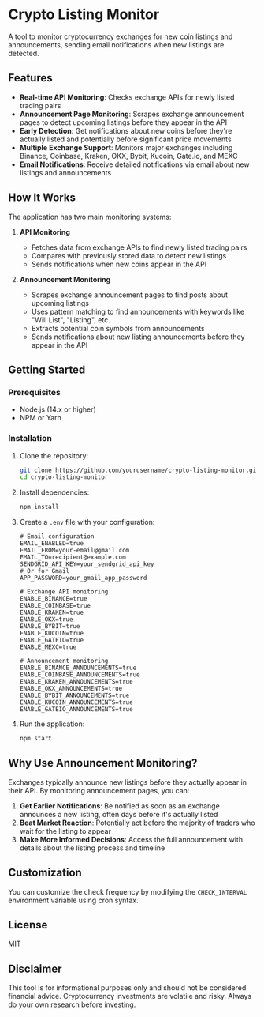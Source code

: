 # Crypto Listing Monitor

A tool to monitor cryptocurrency exchanges for new coin listings and announcements, sending email notifications when new listings are detected.

## Features

- **Real-time API Monitoring**: Checks exchange APIs for newly listed trading pairs
- **Announcement Page Monitoring**: Scrapes exchange announcement pages to detect upcoming listings before they appear in the API
- **Early Detection**: Get notifications about new coins before they're actually listed and potentially before significant price movements
- **Multiple Exchange Support**: Monitors major exchanges including Binance, Coinbase, Kraken, OKX, Bybit, Kucoin, Gate.io, and MEXC
- **Email Notifications**: Receive detailed notifications via email about new listings and announcements

## How It Works

The application has two main monitoring systems:

1. **API Monitoring**

   - Fetches data from exchange APIs to find newly listed trading pairs
   - Compares with previously stored data to detect new listings
   - Sends notifications when new coins appear in the API

2. **Announcement Monitoring**
   - Scrapes exchange announcement pages to find posts about upcoming listings
   - Uses pattern matching to find announcements with keywords like "Will List", "Listing", etc.
   - Extracts potential coin symbols from announcements
   - Sends notifications about new listing announcements before they appear in the API

## Getting Started

### Prerequisites

- Node.js (14.x or higher)
- NPM or Yarn

### Installation

1. Clone the repository:

   ```bash
   git clone https://github.com/yourusername/crypto-listing-monitor.git
   cd crypto-listing-monitor
   ```

2. Install dependencies:

   ```bash
   npm install
   ```

3. Create a `.env` file with your configuration:

   ```
   # Email configuration
   EMAIL_ENABLED=true
   EMAIL_FROM=your-email@gmail.com
   EMAIL_TO=recipient@example.com
   SENDGRID_API_KEY=your_sendgrid_api_key
   # Or for Gmail
   APP_PASSWORD=your_gmail_app_password

   # Exchange API monitoring
   ENABLE_BINANCE=true
   ENABLE_COINBASE=true
   ENABLE_KRAKEN=true
   ENABLE_OKX=true
   ENABLE_BYBIT=true
   ENABLE_KUCOIN=true
   ENABLE_GATEIO=true
   ENABLE_MEXC=true

   # Announcement monitoring
   ENABLE_BINANCE_ANNOUNCEMENTS=true
   ENABLE_COINBASE_ANNOUNCEMENTS=true
   ENABLE_KRAKEN_ANNOUNCEMENTS=true
   ENABLE_OKX_ANNOUNCEMENTS=true
   ENABLE_BYBIT_ANNOUNCEMENTS=true
   ENABLE_KUCOIN_ANNOUNCEMENTS=true
   ENABLE_GATEIO_ANNOUNCEMENTS=true
   ```

4. Run the application:
   ```bash
   npm start
   ```

## Why Use Announcement Monitoring?

Exchanges typically announce new listings before they actually appear in their API. By monitoring announcement pages, you can:

1. **Get Earlier Notifications**: Be notified as soon as an exchange announces a new listing, often days before it's actually listed
2. **Beat Market Reaction**: Potentially act before the majority of traders who wait for the listing to appear
3. **Make More Informed Decisions**: Access the full announcement with details about the listing process and timeline

## Customization

You can customize the check frequency by modifying the `CHECK_INTERVAL` environment variable using cron syntax.

## License

MIT

## Disclaimer

This tool is for informational purposes only and should not be considered financial advice. Cryptocurrency investments are volatile and risky. Always do your own research before investing.
